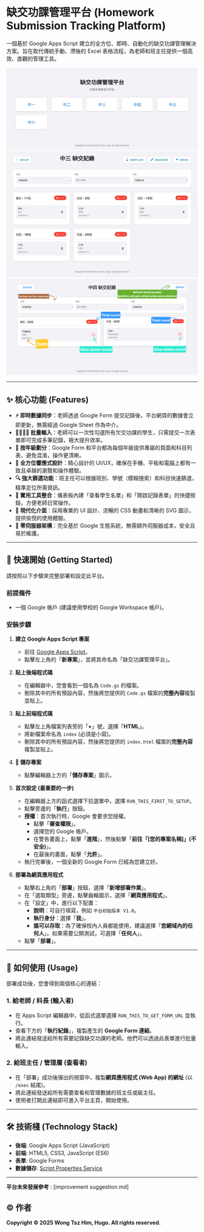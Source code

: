 # 缺交功課管理平台 (Homework Submission Tracking Platform)

一個基於 Google Apps Script 建立的全方位、即時、自動化的缺交功課管理解決方案。旨在取代傳統手動、滯後的 Excel 表格流程，為老師和班主任提供一個高效、直觀的管理工具。

![Preview of demo1](demo1.jpg)
![Preview of demo1](demo2.jpg)
![Preview of demo1](demo3.png)

---

## ✨ 核心功能 (Features)

*   **⚡ 即時數據同步**：老師透過 Google Form 提交記錄後，平台網頁的數據會立即更新，無需經過 Google Sheet 作為中介。
*   **👨‍👩‍👧‍👦 批量輸入**：老師可以一次性勾選所有欠交功課的學生，只需提交一次表單即可完成多筆記錄，極大提升效率。
*   **🏫 按年級劃分**：Google Form 和平台都為每個年級提供專屬的頁面和科目列表，避免混淆，操作更清晰。
*   **📱 全方位響應式設計**：精心設計的 UI/UX，確保在手機、平板和電腦上都有一致且卓越的瀏覽和操作體驗。
*   **🔍 強大篩選功能**：班主任可以根據班別、學號（模糊搜索）和科目快速篩選，精準定位所需資訊。
*   **🔗 實用工具整合**：儀表板內建「查看學生名單」和「開啟記錄表單」的快捷按鈕，方便老師日常操作。
*   **🎨 現代化介面**：採用專業的 UI 設計、流暢的 CSS 動畫和清晰的 SVG 圖示，提供愉悅的使用體驗。
*   **🔐 零伺服器架構**：完全基於 Google 生態系統，無需額外伺服器成本，安全且易於維護。

---

## 🚀 快速開始 (Getting Started)

請按照以下步驟來完整部署和設定此平台。

### 前提條件

*   一個 Google 帳戶 (建議使用學校的 Google Workspace 帳戶)。

### 安裝步驟

1.  **建立 Google Apps Script 專案**
    *   前往 [Google Apps Script](https://script.google.com/home/start)。
    *   點擊左上角的「**新專案**」，並將其命名為「缺交功課管理平台」。

2.  **貼上後端程式碼**
    *   在編輯器中，您會看到一個名為 `Code.gs` 的檔案。
    *   刪除其中的所有預設內容，然後將您提供的 `Code.gs` 檔案的**完整內容**複製並貼上。

3.  **貼上前端程式碼**
    *   點擊左上角檔案列表旁的「**+**」號，選擇「**HTML**」。
    *   將新檔案命名為 `index` (必須是小寫)。
    *   刪除其中的所有預設內容，然後將您提供的 `index.html` 檔案的**完整內容**複製並貼上。

4.  **💾 儲存專案**
    *   點擊編輯器上方的「**儲存專案**」圖示。

5.  **首次設定 (最重要的一步)**
    *   在編輯器上方的函式選擇下拉選單中，選擇 `RUN_THIS_FIRST_TO_SETUP`。
    *   點擊旁邊的「**執行**」按鈕。
    *   **授權**：首次執行時，Google 會要求您授權。
        *   點擊「**審查權限**」。
        *   選擇您的 Google 帳戶。
        *   在警告畫面上，點擊「**進階**」，然後點擊「**前往「[您的專案名稱]」(不安全)**」。
        *   在最後的畫面，點擊「**允許**」。
    *   執行完畢後，一個全新的 Google Form 已經為您建立好。

6.  **部署為網頁應用程式**
    *   點擊右上角的「**部署**」按鈕，選擇「**新增部署作業**」。
    *   在「選取類型」旁邊，點擊齒輪圖示，選擇「**網頁應用程式**」。
    *   在「設定」中，進行以下配置：
        *   **說明**：可自行填寫，例如 `平台初始版本 V1.0`。
        *   **執行身分**：選擇「**我**」。
        *   **誰可以存取**：為了確保校內人員都能使用，建議選擇「**您網域內的任何人**」。如果需要公開測試，可選擇「**任何人**」。
    *   點擊「**部署**」。

---

## 🔧 如何使用 (Usage)

部署成功後，您會得到兩個核心的連結：

### 1. **給老師 / 科長 (輸入者)**

*   在 Apps Script 編輯器中，從函式選單選擇 `RUN_THIS_TO_GET_FORM_URL` 並執行。
*   查看下方的「**執行紀錄**」，複製產生的 **Google Form 連結**。
*   將此連結發送給所有需要記錄缺交功課的老師。他們可以透過此表單進行批量輸入。

### 2. **給班主任 / 管理層 (查看者)**

*   在「部署」成功後彈出的視窗中，複製**網頁應用程式 (Web App) 的網址** (以 `/exec` 結尾)。
*   將此連結發送給所有需要查看和管理數據的班主任或級主任。
*   使用者打開此連結即可進入平台主頁，開始使用。

---

## 🛠️ 技術棧 (Technology Stack)

*   **後端**: Google Apps Script (JavaScript)
*   **前端**: HTML5, CSS3, JavaScript (ES6)
*   **表單**: Google Forms
*   **數據儲存**: [Script Properties Service](https://developers.google.com/apps-script/guides/properties)

---
**平台未來發展參考** : [improvement suggestion.md]

## ©️ 作者

**Copyright © 2025 Wong Tsz Him, Hugo. All rights reserved.**
